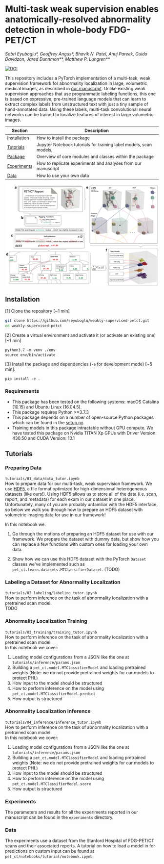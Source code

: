# Multi-task weak supervision enables anatomically-resolved abnormality detection in whole-body FDG-PET/CT
*Sabri Eyuboglu\*, Geoffrey Angus\*, Bhavik N. Patel, Anuj Pareek, Guido Davidzon, Jared Dunnmon\*\*, Matthew P. Lungren\*\**

[![DOI](https://zenodo.org/badge/249305995.svg)](https://zenodo.org/badge/latestdoi/249305995)

This repository includes a PyTorch implementation of a multi-task, weak supervision framework for abnormality localization in large, volumetric medical images, as described in [our manuscript](https://github.com/seyuboglu/weakly-supervised-petct/raw/master/manuscript.pdf). Unlike existing weak supervision approaches that use programmatic labeling functions, this one is based on expressive, pre-trained language models that can learn to extract complex labels from unstructured text with just a tiny sample of hand-annotated data. Using these labels, multi-task convolutional neural networks can be trained to  localize features of interest in large volumetric images.

 | Section | Description |
|-|-|
| [Installation](#installation) | How to install the package |
| [Tutorials](#tutorials) | Jupyter Notebook tutorials for training label models, scan models,  |
| [Package](#tutorials) | Overview of core modules and classes within the package |
| [Experiments](#experiments) | How to replicate experiments and analyses from our manuscript|
| [Data](#data) | How to use your own data|

<p align="center">
<img src="https://github.com/seyuboglu/weakly-supervised-petct/raw/master/data/images/fig1.png" width="600" align="center">
</p>

## Installation

[1] Clone the repository [~1 min]
```bash
git clone https://github.com/seyuboglu/weakly-supervised-petct.git
cd weakly-supervised-petct
```
[2] Create a virtual environment and activate it (or activate an existing one) [~1 min]
```
python3.7 -m venv ./env
source env/bin/activate
```

[3] Install the package and dependencies (`-e` for development mode) [~5 min]:
```
pip install -e .
```

### Requirements
- This package has been tested on the following systems: macOS Catalina (10.15) and Ubuntu Linux (16.04.5).
- This package requires Python >=3.7.3
- This package depends on a number of open-source Python packages which can be found in the [setup.py](https://github.com/seyuboglu/weakly-supervised-petct/blob/master/setup.py).
- Training models in this package intractable without GPU compute. We have tested this package on Nvidia TITAN Xp GPUs with Driver Version: 430.50 and CUDA Version: 10.1 

## Tutorials
### Preparing Data
`tutorials/01_data/data_tutor.ipynb`  
How to prepare data for our multi-task, weak supervision framework.  We use  [HDF5](https://www.hdfgroup.org/solutions/hdf5/), a file format optimized for high-dimensional heterogeneous datasets (like ours!). Using HDF5 allows us to store all of the data (i.e. scan, report, and metadata) for each exam in our dataset in one place. Unfortunately, many of you are probably unfamiliar with the HDF5 interface, so below we walk you through how to prepare an HDF5 dataset with volumetric imaging data for use in our framework!

In this notebook we:  

1. Go through the motions of preparing an HDF5 dataset for use with our framework. We prepare the dataset with dummy data, but show how you can replace a few functions with custom ones for loading your own data. 

2. Show how we can use this HDF5 dataset with the PyTorch `Dataset` classes we've implemented such as `pet_ct.learn.datasets.MTClassifierDataset`. (TODO)

### Labeling a Dataset for Abnormality Localization
`tutorials/02_labeling/labeling_tutor.ipynb`  
How to perform inference on the task of abnormality localization with a pretrained scan model.  
TODO

### Abnormality Localization Training
`tutorials/03_training/training_tutor.ipynb`  
How to perform inference on the task of abnormality localization with a pretrained scan model.  
In this notebook we cover: 
1. Loading model configurations from a JSON like the one at `tutorials/inference/params.json`
2. Building a `pet_ct.model.MTClassifierModel` and loading pretrained weights (Note: we do not provide pretrained weights for our models to protect PHI.)
3. How input to the model should be structured
4. How to perform inference on the model using `pet_ct.model.MTClassifierModel.predict`
5. How output is structured

### Abnormality Localization Inference
`tutorials/04_inference/inference_tutor.ipynb`  
How to perform inference on the task of abnormality localization with a pretrained scan model.  
In this notebook we cover: 
1. Loading model configurations from a JSON like the one at `tutorials/inference/params.json`
2. Building a `pet_ct.model.MTClassifierModel` and loading pretrained weights (Note: we do not provide pretrained weights for our models to protect PHI.)
3. How input to the model should be structured
4. How to perform inference on the model using `pet_ct.model.MTClassifierModel.score`
5. How output is structured

### Experiments
The parameters and results for all the experiments reported in our manuscript can be found in the `experiments` directory. 

### Data 
The experiments use a dataset from the Stanford Hospital of FDG-PET/CT scans and their associated reports. A tutorial on how to load a model in for predictions on custom input can be found at `pet_ct/notebooks/tutorial/notebook.ipynb`.

